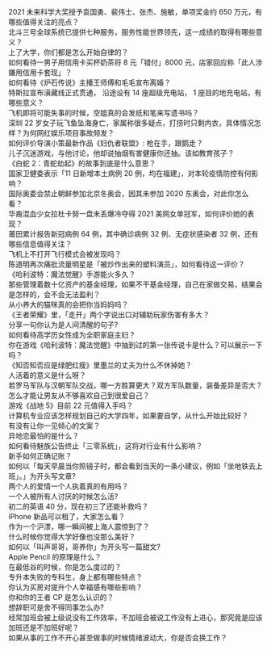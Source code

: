 2021 未来科学大奖授予袁国勇、裴伟士、张杰、施敏，单项奖金约 650 万元，有哪些值得关注的亮点？  
北斗三号全球系统已提供七种服务，服务性能世界领先，这一成绩的取得有哪些意义？  
上了大学，你们都是怎么开始自律的？  
如何看待一男子用信用卡买杯奶茶将 8 元「错付」8000 元，店家回应称「此人涉嫌用信用卡套现」？  
如何看待《炉石传说》主播王师傅和毛毛宣布离婚？  
特斯拉宣布滇藏线正式贯通， 沿途设有 14 座超级充电站， 1 座目的地充电站，有哪些意义？  
飞机即将可能失事的时候，空姐真的会发纸和笔来写遗书吗？  
深圳 22 岁女子玩飞鱼坠海身亡，家属称很多疑点，打捞时只剩内衣，具体情况怎样？为何网红娱乐项目事故频发？  
如何评价导演小策最新作品《妇仇者联盟》: 枪在手，跟鹅走？  
儿子沉迷游戏，与他讨论，他却说抽烟有害健康你还抽。该如教育孩子？  
《白蛇 2：青蛇劫起》的故事到底是什么意思？  
国家卫健委表示「11 日新增本土病例 20 例，均在福建」，对本轮疫情防控有何影响？  
国际奥委会禁止朝鲜参加北京冬奥会，因其未参加 2020 东奥会，对此你怎么看？  
华裔混血少女拉杜卡努一盘未丢爆冷夺得 2021 美网女单冠军，如何评价她的表现？  
莆田累计报告新冠病例 64 例，其中确诊病例 32 例、无症状感染者 32 例，还有哪些信息值得关注？  
飞机上不打开飞行模式会被发现吗？  
陈道明再次痛批流量明星是「被炒作出来的塑料演员」，如何看待这一评价？  
《哈利波特：魔法觉醒》手游能火多久？  
那些管理着数十亿资产的基金经理，如果不干基金经理，自己在家做交易，结果会是怎样的，会不会无法盈利？  
从小养大的猫咪真的会把你当妈妈吗？  
《王者荣耀》里，「走开」两个字说出口对辅助玩家伤害有多大？  
分享一句你认为是人间清醒的句子?  
如何看待高学历女性成为全职家庭主妇？  
你在游戏《哈利波特：魔法觉醒》中抽到过的第一张传说卡是什么？可以展示一下吗？  
《知否知否应是绿肥红瘦》里墨兰的丈夫为什么不休掉她？  
人活着的意义是什么呀？  
若罗马军队与汉朝军队交战，哪一方胜算更大？双方军队数量，装备差异是否大？  
怎么才能让男友从不够喜欢自己到很爱自己？  
游戏《战地 5》目前 22 元值得入手吗？  
计算机专业应该怎样规划自己的大学四年，如果要自学，从什么开始比较好？  
有没有让你一见倾心的文案？  
异地恋最怕的是什么？  
如何看待魅族公告终止「三零系统」，这将对行业有什么影响？  
新手如何正确记账？  
如何以「每天早晨当你照镜子时，都会看到当天的一条小建议，例如「坐地铁去上班」。」为开头写文章?  
两个人的爱情一个人执着真的有用吗？  
一个人被所有人讨厌的时候怎么活?  
初二的英语 40 分，现在初三了还能补救吗？  
iPhone 新品可以租了，大家怎么看？  
作为一个沪漂，哪一瞬间被上海人震惊到了？  
什么时候你觉得大学好像也没那么美好？  
如何以「叫声哥哥，哥养你」为开头写一篇甜文?  
Apple Pencil 的原理是什么？  
在最低谷的时候，你是怎么度过的？  
专升本失败的专科生，身上都有哪些特点？  
你认为买房对提升个人幸福感有哪些影响？  
你和你的王者 CP 是怎么认识的？  
想辞职可是舍不得同事怎么办?  
经常加班会被上级说没有工作效率，不加班会被说工作没有上进心，那究竟是应该加班还是不加班好呢？  
如果从事的工作不开心甚至做事的时候情绪波动大，你是否会换工作？  
